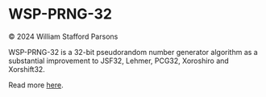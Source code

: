# WSP-PRNG-32

© 2024 William Stafford Parsons

WSP-PRNG-32 is a 32-bit pseudorandom number generator algorithm as a substantial improvement to JSF32, Lehmer, PCG32, Xoroshiro and Xorshift32.

Read more [here](https://williamstaffordparsons.github.io/wsp-prng-32/).
